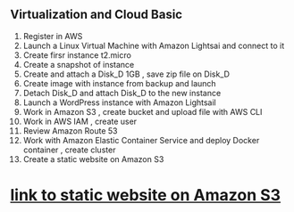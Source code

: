 ## Virtualization and Cloud Basic
1. Register in AWS
2. Launch a Linux Virtual Machine with Amazon Lightsai and connect to it
3. Create firsr instance  t2.micro
4. Create a snapshot of instance
5. Create and attach a Disk_D 1GB , save zip file on Disk_D
6. Create image with instance from backup and launch
7. Detach Disk_D and attach Disk_D to the new instance 
8. Launch a WordPress instance with Amazon Lightsail
9. Work in Amazon S3 , create bucket and upload file with AWS CLI 
10. Work in AWS IAM , create user 
11. Review Amazon Route 53
12. Work with Amazon Elastic Container Service and deploy Docker container , create cluster
13. Create a static website on Amazon S3

# [link to static website on Amazon S3](http://yevhenladiukov.s3-website.us-east-2.amazonaws.com/)
